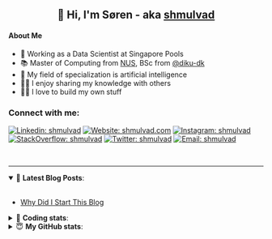 <h2 align="center">
	👋 Hi, I'm Søren - aka <a href="https://shmulvad.com">shmulvad</a>
</h2>

#### About Me
- 🤖 Working as a Data Scientist at Singapore Pools
- 📚 Master of Computing from [NUS], BSc from [@diku-dk]
- 🧠 My field of specialization is artificial intelligence
- 👨‍🏫 I enjoy sharing my knowledge with others
- 👨‍💻 I love to build my own stuff

### Connect with me:

[![Linkedin: shmulvad](https://img.shields.io/badge/shmulvad-blue?style=flat&logo=Linkedin&logoColor=white)][linkedin]
[![Website: shmulvad.com](https://img.shields.io/badge/shmulvad.com-47CCCC?&style=flat&logo=Google-Chrome&logoColor=white)][website]
[![Instagram: shmulvad](https://img.shields.io/badge/-@shmulvad-purple?style=flat&logo=Instagram&logoColor=white)][instagram]
[![StackOverflow: shmulvad](https://img.shields.io/badge/shmulvad-FE7A16?style=flat&logo=stack-overflow&logoColor=white)][stackOverflow]
[![Twitter: shmulvad](https://img.shields.io/badge/@shmulvad-1ca0f1?style=flat&logo=twitter&logoColor=white)][twitter]
[![Email: shmulvad](https://img.shields.io/badge/shmulvad-D14836?style=flat&logo=gmail&logoColor=white)][mail]

<br />

---

<details open>
 <summary>📕 <b>Latest Blog Posts</b>: </summary>

<br>

<!-- BLOG-POST-LIST:START -->
- [Why Did I Start This Blog](https://shmulvad.com/blog/why-did-start-this-blog)
<!-- BLOG-POST-LIST:END -->

</details>

<!-- --- -->

<details>
 <summary>🤖 <b>Coding stats</b>: </summary>

<br>

NOTE: Doesn't track coding at work or work done in environments such as Jupyter Notebooks.

<!--START_SECTION:waka-->
![Code Time](http://img.shields.io/badge/Code%20Time-1%2C777%20hrs%2055%20mins-blue)

**I'm a Night 🦉** 

```text
🌞 Morning                73 commits          ██░░░░░░░░░░░░░░░░░░░░░░░   06.52 % 
🌆 Daytime                364 commits         ████████░░░░░░░░░░░░░░░░░   32.50 % 
🌃 Evening                458 commits         ██████████░░░░░░░░░░░░░░░   40.89 % 
🌙 Night                  225 commits         █████░░░░░░░░░░░░░░░░░░░░   20.09 % 
```


📊 **This Week I Spent My Time On** 

```text
💬 Programming Languages: 
Python                   12 hrs 5 mins       █████████████░░░░░░░░░░░░   50.12 % 
Other                    5 hrs               █████░░░░░░░░░░░░░░░░░░░░   20.74 % 
HTML                     3 hrs 50 mins       ████░░░░░░░░░░░░░░░░░░░░░   15.89 % 
CSS                      1 hr 36 mins        ██░░░░░░░░░░░░░░░░░░░░░░░   06.66 % 
YAML                     39 mins             █░░░░░░░░░░░░░░░░░░░░░░░░   02.73 % 

🔥 Editors: 
VS Code                  19 hrs 6 mins       ████████████████████░░░░░   79.19 % 
Zsh                      4 hrs 59 mins       █████░░░░░░░░░░░░░░░░░░░░   20.69 % 
Sublime Text             1 min               ░░░░░░░░░░░░░░░░░░░░░░░░░   00.12 % 

🐱‍💻 Projects: 
hit-locator              10 hrs 57 mins      ███████████░░░░░░░░░░░░░░   45.39 % 
overvaagning-admin       8 hrs 4 mins        ████████░░░░░░░░░░░░░░░░░   33.47 % 
search_string            2 hrs 30 mins       ███░░░░░░░░░░░░░░░░░░░░░░   10.43 % 
test                     1 hr 3 mins         █░░░░░░░░░░░░░░░░░░░░░░░░   04.38 % 
epayments                1 hr 2 mins         █░░░░░░░░░░░░░░░░░░░░░░░░   04.35 % 
```


 Last Updated on 25/02/2023 18:41:23 UTC
<!--END_SECTION:waka-->

</details>

<!-- --- -->

<details>
 <summary>😇 <b>My GitHub stats</b>: </summary>

<br>

<img align="left" alt="shmulvad's Github Stats" src="https://github-readme-stats.vercel.app/api?username=shmulvad&show_icons=true&hide_border=true" />

</details>



[website]: https://shmulvad.com
[twitter]: https://twitter.com/shmulvad
[linkedin]: https://linkedin.com/in/shmulvad
[instagram]: https://instagram.com/shmulvad
[stackOverflow]: https://stackoverflow.com/users/9248793/shmulvad
[mail]: mailto:shmulvad@gmail.com
[@diku-dk]: https://github.com/diku-dk
[github]: https://github.com/shmulvad
[NUS]: https://www.nus.edu.sg